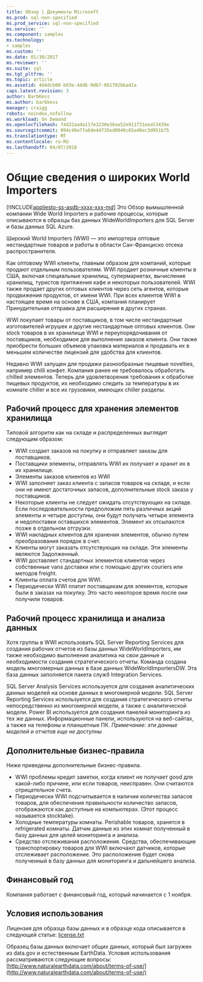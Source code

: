 ```yaml
---
title: Обзор | Документы Microsoft
ms.prod: sql-non-specified
ms.prod_service: sql-non-specified
ms.service: ''
ms.component: samples
ms.technology:
- samples
ms.custom: ''
ms.date: 01/30/2017
ms.reviewer: ''
ms.suite: sql
ms.tgt_pltfrm: ''
ms.topic: article
ms.assetid: 4d4dcb00-b93e-44db-9d67-061702bba41a
caps.latest.revision: 3
author: BarbKess
ms.author: barbkess
manager: craigg
robots: noindex,nofollow
ms.workload: On Demand
ms.openlocfilehash: f4d22aada117e3230e36aa52e911f31eea53439e
ms.sourcegitcommit: 094c46e7fa6de44735ed0040c65a40ec3d951b75
ms.translationtype: MT
ms.contentlocale: ru-RU
ms.lasthandoff: 04/07/2018
---
```

# <a name="wide-world-importers-overview"></a>Общие сведения о широких World Importers
[!INCLUDE[appliesto-ss-asdb-xxxx-xxx-md](../../includes/appliesto-ss-asdb-xxxx-xxx-md.md)]
Это Обзор вымышленной компании Wide World Importers и рабочие процессы, которые описываются в образцы баз данных WideWorldImporters для SQL Server и базы данных SQL Azure.  

Широкий World Importers (WWI) — это импортера оптовые нестандартные товаров и работы в области Сан-Франциско отсека распространителя.

Как оптовому WWI клиенты, главным образом для компаний, которые продают отдельным пользователям. WWI продает розничные клиенты в США, включая специальные хранилищ, супермаркетах, вычисление хранилищ, туристов притяжения кафе и некоторых пользователей. WWI также продает других оптовых клиентов через сеть агентов, которые продвижения продуктов, от имени WWI. При всех клиентов WWI в настоящее время на основе в США, компания планирует Принудительная отправка для расширения в других странах.

WWI покупает товары от поставщиков, в том числе нестандартные изготовителей игрушек и другие нестандартные оптовых клиентов. Они stock товаров в их хранилище WWI и переупорядочивания от поставщиков, необходимое для выполнения заказов клиента. Они также приобрести больших объемов упаковка материалов и продавать их в меньшем количестве лицензий для удобства для клиентов.

Недавно WWI запущен для продажи разнообразные пищевые novelties, например chilli конфет.  Компания ранее не требовалось обработать chilled элементов. Теперь для удовлетворения требования к обработке пищевых продуктов, их необходимо следить за температуры в их комнате chiller и все их грузовики, имеющих chiller разделы.

## <a name="workflow-for-warehouse-stock-items"></a>Рабочий процесс для хранения элементов хранилища

Типовой алгоритм как на складе и распределенных выглядит следующим образом:
- WWI создает заказов на покупку и отправляет заказы для поставщиков.
- Поставщики элементы, отправлять WWI их получает и хранит их в их хранилище.
- Элементы заказов клиентов из WWI
- WWI заполняет заказ клиента с запасов товаров на складе, и если они не имеют достаточных запасов, дополнительные stock заказа у поставщиков.
- Некоторые клиенты не следует ожидать отсутствующих на складе. Если последовательности предположим пять различных акций элементы и четыре доступны, они будут получать четыре элемента и недопоставки оставшихся элементов. Элемент их отсылаются позже в отдельном отгрузки.
- WWI накладных клиентов для хранения элементов, обычно путем преобразования порядок в счет.
- Клиенты могут заказать отсутствующих на складе. Эти элементы являются Задолженный.
- WWI доставляет стандартных элементов клиентов через собственные vans доставки или с помощью других couriers или методов freight.
- Клиенты оплата счетов для WWI.
- Периодически WWI платит поставщикам для элементов, которые были в заказах на покупку. Это часто некоторое время после они получили товаров.

## <a name="data-warehouse-and-analysis-workflow"></a>Рабочий процесс хранилища и анализа данных

Хотя группы в WWI использовать SQL Server Reporting Services для создания рабочих отчетов из базы данных WideWorldImporters, им также необходимо выполнения аналитика на свои данные и необходимости создания стратегического отчеты. Команда создана модель многомерных данных в базе данных WideWorldImportersDW. Эта база данных заполняется пакета служб Integration Services.

SQL Server Analysis Services используется для создания аналитических данных моделей на основе данных в многомерной модели. SQL Server Reporting Services используется для создания стратегического отчеты непосредственно из многомерной модели, а также с аналитической модели. Power BI используется для создания панелей мониторинга из тех же данных. Информационные панели, используются на веб-сайтах, а также на телефоны и планшетные ПК. *Примечание: эти данные моделей и отчетов еще не доступны*

## <a name="additional-workflows"></a>Дополнительные бизнес-правила

Ниже приведены дополнительные бизнес-правила.
- WWI проблемы кредит заметки, когда клиент не получает good для какой-либо причине, или если товаров, неисправен. Они считаются отрицательное счета.
- Периодически WWI подсчитывается в наличии количества запасов товаров, для обеспечения правильности количество запасов, отображаются как доступные на компьютерах. (Этот процесс называется stocktake).
- Холодные температуры комнаты. Perishable товаров, хранятся в refrigerated комнаты. Датчик данные из этих комнат полученный в базу данных для целей мониторинга и анализа.
- Средство отслеживания расположения. Средства, обеспечивающие транспортировку товаров для WWI включают датчиков, которые отслеживает расположение. Это расположение будет снова полученный в базу данных для мониторинга и дальнейшего анализа.

## <a name="fiscal-year"></a>Финансовый год

Компания работает с финансовый год, который начинается с 1 ноября.

## <a name="terms-of-use"></a>Условия использования

Лицензия для образца базы данных и в образце кода описывается в следующей статье: [license.txt](https://github.com/Microsoft/sql-server-samples/blob/master/license.txt)

Образец базы данных включает общих данных, который был загружен из data.gov и естественным EarthData. Условия использования рассматриваются следующие вопросы: [http://www.naturalearthdata.com/about/terms-of-use/](http://www.naturalearthdata.com/about/terms-of-use/)
